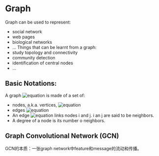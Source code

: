 # Graph
Graph can be used to represent:
* social network
* web pages
* biological networks
* ...
Things that can be learnt from a graph:
* study topology and connectivity
* community detection
* identification of central nodes
* ...

## Basic Notations:
A graph ![equation](http://www.sciweavers.org/tex2img.php?eq=G%3D%28V%2C%20E%29&bc=White&fc=Black&im=jpg&fs=12&ff=arev&edit=0[/img]) is made of a set of:
* nodes, a.k.a. vertices, ![equation](http://www.sciweavers.org/tex2img.php?eq=V%3D1%2C%20...%2C%20n&bc=White&fc=Black&im=jpg&fs=12&ff=arev&edit=0[/img])
* edges ![equation](http://www.sciweavers.org/tex2img.php?eq=E%20%5Csubseteq%20V%20%5Ctimes%20V&bc=White&fc=Black&im=jpg&fs=12&ff=arev&edit=0[/img])
* An edge ![equation](http://www.sciweavers.org/tex2img.php?eq=%28i%2C%20j%29%20%5Cin%20E&bc=White&fc=Black&im=jpg&fs=12&ff=arev&edit=0[/img]) links nodes i and j. i an j are said to be neighbors.
* A degree of a node is its number o neighbors.

## Graph Convolutional Network (GCN)
GCN的本质：一张graph network中feature和message的流动和传播。
